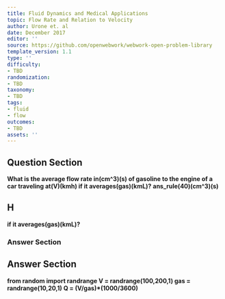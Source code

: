 ```yaml
---
title: Fluid Dynamics and Medical Applications
topic: Flow Rate and Relation to Velocity
author: Urone et. al
date: December 2017
editor: ''
source: https://github.com/openwebwork/webwork-open-problem-library
template_version: 1.1
type: ''
difficulty:
- TBD
randomization:
- TBD
taxonomy:
- TBD
tags:
- fluid
- flow
outcomes:
- TBD
assets: ''
---
```


## Question Section 

<b>
What is the average flow rate in(cm^3)(s) of gasoline to the engine of a car traveling at(V)(kmh) if it averages(gas)(kmL)?
ans_rule(40)(cm^3)(s)

## H
if it averages(gas)(kmL)?
### Answer Section


## Answer Section

from random import randrange
V = randrange(100,200,1)
gas = randrange(10,20,1)
Q = (V/gas)*(1000/3600)